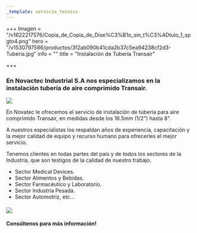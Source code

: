 ```yaml
---
_template: servicio_tecnico
---
```







+++
Imagen = "/v1622217576/Copia_de_Copia_de_Dise%C3%B1o_sin_t%C3%ADtulo_1_spgto4.png"
hero = "/v1530797586/productos/3f2ab090b41cda2b37c5ea94238cf2d3-Tuberia.jpg"
info = ""
title = "Instalación de Tubería Transair"

+++
### En Novactec Industrial S.A nos especializamos en la instalación tubería de aire comprimido Transair.

![](https://res.cloudinary.com/novatec/v1644594590/Transair-400x400_s1atlg.png)

En Novatec le ofrecemos el servicio de instalación de tubería para aire comprimido Transair, en medidas desde los 16.5mm (1/2") hasta 8".

A nuestros especialistas los respaldan años de experiencia, capacitación y la mejor calidad de equipo y recurso humano para ofrecerles el mejor servicio.

Tenemos clientes en todas partes del país y de todos los sectores de la Industria, que son testigos de la calidad de nuestro trabajo.

* Sector Medical Devices.
* Sector Alimentos y Bebidas.
* Sector Farmacéutico y Laboratorio.
* Sector Industria Pesada.
* Sector Automotriz, etc...

#### 

![](https://res.cloudinary.com/novatec/v1644594605/WhatsApp_Image_2022-02-08_at_10.04.58_AM_hww57l.jpg)

#### **Consúltenos para más información!**
